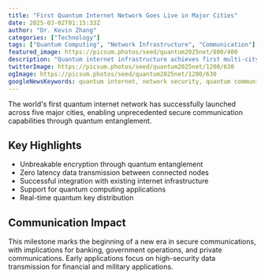 ```yaml
---
title: "First Quantum Internet Network Goes Live in Major Cities"
date: 2025-03-02T01:15:33Z
author: "Dr. Kevin Zhang"
categories: ["Technology"]
tags: ["Quantum Computing", "Network Infrastructure", "Communication"]
featured_image: https://picsum.photos/seed/quantum2025net/800/400
description: "Quantum internet infrastructure achieves first multi-city deployment"
twitterImage: https://picsum.photos/seed/quantum2025net/1200/630
ogImage: https://picsum.photos/seed/quantum2025net/1200/630
googleNewsKeywords: quantum internet, network security, quantum communication
---
```


The world's first quantum internet network has successfully launched across five major cities, enabling unprecedented secure communication capabilities through quantum entanglement.

## Key Highlights

* Unbreakable encryption through quantum entanglement
* Zero latency data transmission between connected nodes
* Successful integration with existing internet infrastructure
* Support for quantum computing applications
* Real-time quantum key distribution

## Communication Impact

This milestone marks the beginning of a new era in secure communications, with implications for banking, government operations, and private communications. Early applications focus on high-security data transmission for financial and military applications.